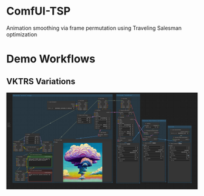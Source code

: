 # ComfUI-TSP
Animation smoothing via frame permutation using Traveling Salesman optimization

# Demo Workflows

## VKTRS Variations

![](assets/vktrs-variations-slimmer.png)
